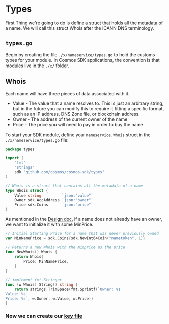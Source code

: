 # Types

First Thing we're going to do is define a struct that holds all the metadata of a name. We will call this struct Whois after the ICANN DNS terminology.

## `types.go`

Begin by creating the file `./x/nameservice/types.go` to hold the customs types for your module. In Cosmos SDK applications, the convention is that modules live in the `./x/` folder.

## Whois

Each name will have three pieces of data associated with it.

- Value - The value that a name resolves to. This is just an arbitrary string, but in the future you can modify this to require it fitting a specific format, such as an IP address, DNS Zone file, or blockchain address.
- Owner - The address of the current owner of the name
- Price - The price you will need to pay in order to buy the name

To start your SDK module, define your `nameservice.Whois` struct in the `./x/nameservice/types.go` file:

```go
package types

import (
	"fmt"
	"strings"
	sdk "github.com/cosmos/cosmos-sdk/types"
)

// Whois is a struct that contains all the metadata of a name
type Whois struct {
	Value string         `json:"value"`
	Owner sdk.AccAddress `json:"owner"`
	Price sdk.Coins      `json:"price"`
}
```

As mentioned in the [Design doc](./app-design.md), if a name does not already have an owner, we want to initialize it with some MinPrice.

```go
// Initial Starting Price for a name that was never previously owned
var MinNamePrice = sdk.Coins{sdk.NewInt64Coin("nametoken", 1)}

// Returns a new Whois with the minprice as the price
func NewWhois() Whois {
	return Whois{
		Price: MinNamePrice,
	}
}

// implement fmt.Stringer
func (w Whois) String() string {
	return strings.TrimSpace(fmt.Sprintf(`Owner: %s
Value: %s
Price: %s`, w.Owner, w.Value, w.Price))
}
```

### Now we can create our [key file](./key.md)
